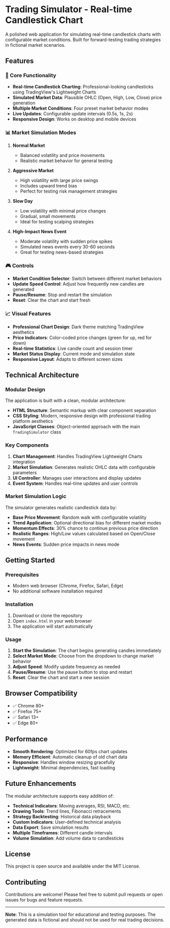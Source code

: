 # Trading Simulator - Real-time Candlestick Chart

A polished web application for simulating real-time candlestick charts with configurable market conditions. Built for forward-testing trading strategies in fictional market scenarios.

## Features

### 🎯 Core Functionality
- **Real-time Candlestick Charting**: Professional-looking candlesticks using TradingView's Lightweight Charts
- **Simulated Market Data**: Plausible OHLC (Open, High, Low, Close) price generation
- **Multiple Market Conditions**: Four preset market behavior modes
- **Live Updates**: Configurable update intervals (0.5s, 1s, 2s)
- **Responsive Design**: Works on desktop and mobile devices

### 📊 Market Simulation Modes

1. **Normal Market**
   - Balanced volatility and price movements
   - Realistic market behavior for general testing

2. **Aggressive Market**
   - High volatility with large price swings
   - Includes upward trend bias
   - Perfect for testing risk management strategies

3. **Slow Day**
   - Low volatility with minimal price changes
   - Gradual, small movements
   - Ideal for testing scalping strategies

4. **High-Impact News Event**
   - Moderate volatility with sudden price spikes
   - Simulated news events every 30-60 seconds
   - Great for testing news-based strategies

### 🎮 Controls

- **Market Condition Selector**: Switch between different market behaviors
- **Update Speed Control**: Adjust how frequently new candles are generated
- **Pause/Resume**: Stop and restart the simulation
- **Reset**: Clear the chart and start fresh

### 📈 Visual Features

- **Professional Chart Design**: Dark theme matching TradingView aesthetics
- **Price Indicators**: Color-coded price changes (green for up, red for down)
- **Real-time Statistics**: Live candle count and session timer
- **Market Status Display**: Current mode and simulation state
- **Responsive Layout**: Adapts to different screen sizes

## Technical Architecture

### Modular Design
The application is built with a clean, modular architecture:

- **HTML Structure**: Semantic markup with clear component separation
- **CSS Styling**: Modern, responsive design with professional trading platform aesthetics
- **JavaScript Classes**: Object-oriented approach with the main `TradingSimulator` class

### Key Components

1. **Chart Management**: Handles TradingView Lightweight Charts integration
2. **Market Simulation**: Generates realistic OHLC data with configurable parameters
3. **UI Controller**: Manages user interactions and display updates
4. **Event System**: Handles real-time updates and user controls

### Market Simulation Logic

The simulator generates realistic candlestick data by:

- **Base Price Movement**: Random walk with configurable volatility
- **Trend Application**: Optional directional bias for different market modes
- **Momentum Effects**: 30% chance to continue previous price direction
- **Realistic Ranges**: High/Low values calculated based on Open/Close movement
- **News Events**: Sudden price impacts in news mode

## Getting Started

### Prerequisites
- Modern web browser (Chrome, Firefox, Safari, Edge)
- No additional software installation required

### Installation
1. Download or clone the repository
2. Open `index.html` in your web browser
3. The application will start automatically

### Usage

1. **Start the Simulation**: The chart begins generating candles immediately
2. **Select Market Mode**: Choose from the dropdown to change market behavior
3. **Adjust Speed**: Modify update frequency as needed
4. **Pause/Resume**: Use the pause button to stop and restart
5. **Reset**: Clear the chart and start a new session

## Browser Compatibility

- ✅ Chrome 80+
- ✅ Firefox 75+
- ✅ Safari 13+
- ✅ Edge 80+

## Performance

- **Smooth Rendering**: Optimized for 60fps chart updates
- **Memory Efficient**: Automatic cleanup of old chart data
- **Responsive**: Handles window resizing gracefully
- **Lightweight**: Minimal dependencies, fast loading

## Future Enhancements

The modular architecture supports easy addition of:

- **Technical Indicators**: Moving averages, RSI, MACD, etc.
- **Drawing Tools**: Trend lines, Fibonacci retracements
- **Strategy Backtesting**: Historical data playback
- **Custom Indicators**: User-defined technical analysis
- **Data Export**: Save simulation results
- **Multiple Timeframes**: Different candle intervals
- **Volume Simulation**: Add volume data to candlesticks

## License

This project is open source and available under the MIT License.

## Contributing

Contributions are welcome! Please feel free to submit pull requests or open issues for bugs and feature requests.

---

**Note**: This is a simulation tool for educational and testing purposes. The generated data is fictional and should not be used for real trading decisions. 
